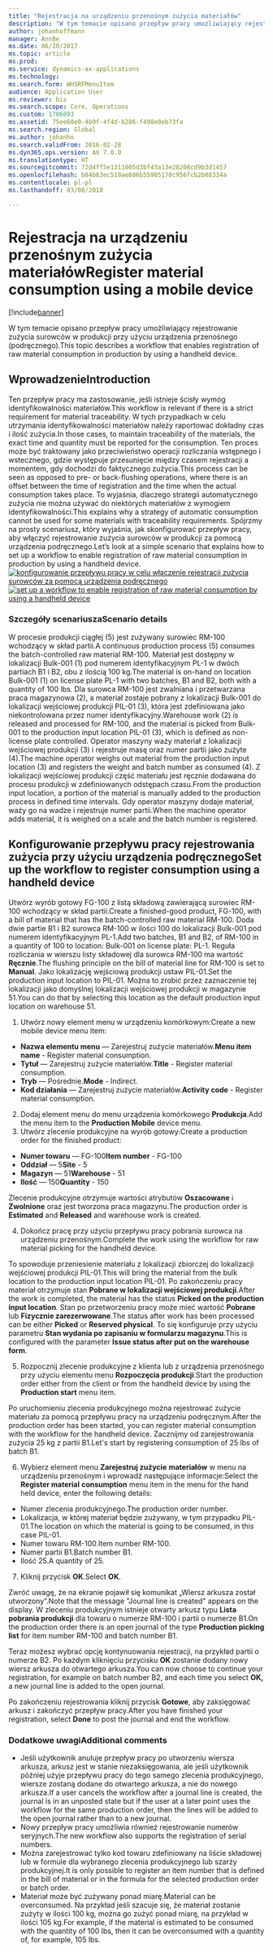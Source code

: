 ```yaml
---
title: "Rejestracja na urządzeniu przenośnym zużycia materiałów"
description: "W tym temacie opisano przepływ pracy umożliwiający rejestrowanie zużycia surowców w produkcji przy użyciu urządzenia przenośnego (podręcznego)."
author: johanhoffmann
manager: AnnBe
ms.date: 06/20/2017
ms.topic: article
ms.prod: 
ms.service: dynamics-ax-applications
ms.technology: 
ms.search.form: WHSRFMenuItem
audience: Application User
ms.reviewer: bis
ms.search.scope: Core, Operations
ms.custom: 1706093
ms.assetid: 75ee68e0-4b9f-4f4d-b286-f498e0eb73fa
ms.search.region: Global
ms.author: johanho
ms.search.validFrom: 2016-02-28
ms.dyn365.ops.version: AX 7.0.0
ms.translationtype: HT
ms.sourcegitcommit: 72d4ff5e1311005d3bf43a13e28208cd9b3d1457
ms.openlocfilehash: b84b63ec519ae686b55905170c956fcb2b08334a
ms.contentlocale: pl-pl
ms.lasthandoff: 03/08/2018

---
```


# <a name="register-material-consumption-using-a-mobile-device"></a><span data-ttu-id="bf11a-103">Rejestracja na urządzeniu przenośnym zużycia materiałów</span><span class="sxs-lookup"><span data-stu-id="bf11a-103">Register material consumption using a mobile device</span></span>

[!include[banner](../includes/banner.md)]

<span data-ttu-id="bf11a-104">W tym temacie opisano przepływ pracy umożliwiający rejestrowanie zużycia surowców w produkcji przy użyciu urządzenia przenośnego (podręcznego).</span><span class="sxs-lookup"><span data-stu-id="bf11a-104">This topic describes a workflow that enables registration of raw material consumption in production by using a handheld device.</span></span>

<a name="introduction"></a><span data-ttu-id="bf11a-105">Wprowadzenie</span><span class="sxs-lookup"><span data-stu-id="bf11a-105">Introduction</span></span>
------------

<span data-ttu-id="bf11a-106">Ten przepływ pracy ma zastosowanie, jeśli istnieje ścisły wymóg identyfikowalności materiałów.</span><span class="sxs-lookup"><span data-stu-id="bf11a-106">This workflow is relevant if there is a strict requirement for material traceability.</span></span> <span data-ttu-id="bf11a-107">W tych przypadkach w celu utrzymania identyfikowalności materiałów należy raportować dokładny czas i ilość zużycia.</span><span class="sxs-lookup"><span data-stu-id="bf11a-107">In those cases, to maintain traceability of the materials, the exact time and quantity must be reported for the consumption.</span></span> <span data-ttu-id="bf11a-108">Ten proces może być traktowany jako przeciwieństwo operacji rozliczania wstępnego i wstecznego, gdzie występuje przesunięcie między czasem rejestracji a momentem, gdy dochodzi do faktycznego zużycia.</span><span class="sxs-lookup"><span data-stu-id="bf11a-108">This process can be seen as opposed to pre- or back-flushing operations, where there is an offset between the time of registration and the time when the actual consumption takes place.</span></span> <span data-ttu-id="bf11a-109">To wyjaśnia, dlaczego strategii automatycznego zużycia nie można używać do niektórych materiałów z wymogiem identyfikowalności.</span><span class="sxs-lookup"><span data-stu-id="bf11a-109">This explains why a strategy of automatic consumption cannot be used for some materials with traceability requirements.</span></span> <span data-ttu-id="bf11a-110">Spójrzmy na prosty scenariusz, który wyjaśnia, jak skonfigurować przepływ pracy, aby włączyć rejestrowanie zużycia surowców w produkcji za pomocą urządzenia podręcznego.</span><span class="sxs-lookup"><span data-stu-id="bf11a-110">Let’s look at a simple scenario that explains how to set up a workflow to enable registration of raw material consumption in production by using a handheld device.</span></span> <span data-ttu-id="bf11a-111">[![konfigurowanie przepływu pracy w celu włączenie rejestracji zużycia surowców za pomocą urządzenia podręcznego](./media/scenario3.png)](./media/scenario3.png)</span><span class="sxs-lookup"><span data-stu-id="bf11a-111">[![set up a workflow to enable registration of raw material consumption by using a handheld device](./media/scenario3.png)](./media/scenario3.png)</span></span>

### <a name="scenario-details"></a><span data-ttu-id="bf11a-112">Szczegóły scenariusza</span><span class="sxs-lookup"><span data-stu-id="bf11a-112">Scenario details</span></span>

<span data-ttu-id="bf11a-113">W procesie produkcji ciągłej (5) jest zużywany surowiec RM-100 wchodzący w skład partii.</span><span class="sxs-lookup"><span data-stu-id="bf11a-113">A continuous production process (5) consumes the batch-controlled raw material RM-100.</span></span> <span data-ttu-id="bf11a-114">Materiał jest dostępny w lokalizacji Bulk-001 (1) pod numerem identyfikacyjnym PL-1 w dwóch partiach B1 i B2, obu z ilością 100 kg.</span><span class="sxs-lookup"><span data-stu-id="bf11a-114">The material is on-hand on location Bulk-001 (1) on license plate PL-1 with two batches, B1 and B2, both with a quantity of 100 lbs.</span></span> <span data-ttu-id="bf11a-115">Dla surowca RM-100 jest zwalniana i przetwarzana praca magazynowa (2), a materiał zostaje pobrany z lokalizacji Bulk-001 do lokalizacji wejściowej produkcji PIL-01 (3), która jest zdefiniowana jako niekontrolowana przez numer identyfikacyjny.</span><span class="sxs-lookup"><span data-stu-id="bf11a-115">Warehouse work (2) is released and processed for RM-100, and the material is picked from Bulk-001 to the production input location PIL-01 (3), which is defined as non-license plate controlled.</span></span> <span data-ttu-id="bf11a-116">Operator maszyny waży materiał z lokalizacji wejściowej produkcji (3) i rejestruje masę oraz numer partii jako zużyte (4).</span><span class="sxs-lookup"><span data-stu-id="bf11a-116">The machine operator weighs out material from the production input location (3) and registers the weight and batch number as consumed (4).</span></span> <span data-ttu-id="bf11a-117">Z lokalizacji wejściowej produkcji część materiału jest ręcznie dodawana do procesu produkcji w zdefiniowanych odstępach czasu.</span><span class="sxs-lookup"><span data-stu-id="bf11a-117">From the production input location, a portion of the material is manually added to the production process in defined time intervals.</span></span> <span data-ttu-id="bf11a-118">Gdy operator maszyny dodaje materiał, waży go na wadze i rejestruje numer partii.</span><span class="sxs-lookup"><span data-stu-id="bf11a-118">When the machine operator adds material, it is weighed on a scale and the batch number is registered.</span></span>

## <a name="set-up-the-workflow-to-register-consumption-using-a-handheld-device"></a><span data-ttu-id="bf11a-119">Konfigurowanie przepływu pracy rejestrowania zużycia przy użyciu urządzenia podręcznego</span><span class="sxs-lookup"><span data-stu-id="bf11a-119">Set up the workflow to register consumption using a handheld device</span></span>
<span data-ttu-id="bf11a-120">Utwórz wyrób gotowy FG-100 z listą składową zawierającą surowiec RM-100 wchodzący w skład partii.</span><span class="sxs-lookup"><span data-stu-id="bf11a-120">Create a finished-good product, FG-100, with a bill of material that has the batch-controlled raw material RM-100.</span></span> <span data-ttu-id="bf11a-121">Doda dwie partie B1 i B2 surowca RM-100 w ilości 100 do lokalizacji Bulk-001 pod numerem identyfikacyjnym PL-1.</span><span class="sxs-lookup"><span data-stu-id="bf11a-121">Add two batches, B1 and B2, of RM-100 in a quantity of 100 to location: Bulk-001 on license plate: PL-1.</span></span> <span data-ttu-id="bf11a-122">Reguła rozliczania w wierszu listy składowej dla surowca RM-100 ma wartość **Ręcznie**.</span><span class="sxs-lookup"><span data-stu-id="bf11a-122">The flushing principle on the bill of material line for RM-100 is set to **Manual**.</span></span> <span data-ttu-id="bf11a-123">Jako lokalizację wejściową produkcji ustaw PIL-01.</span><span class="sxs-lookup"><span data-stu-id="bf11a-123">Set  the production input location to PIL-01.</span></span> <span data-ttu-id="bf11a-124">Można to zrobić przez zaznaczenie tej lokalizacji jako domyślnej lokalizacji wejściowej produkcji w magazynie 51.</span><span class="sxs-lookup"><span data-stu-id="bf11a-124">You can do that by selecting this location as the default production input location on warehouse 51.</span></span>

1.  <span data-ttu-id="bf11a-125">Utwórz nowy element menu w urządzeniu komórkowym:</span><span class="sxs-lookup"><span data-stu-id="bf11a-125">Create a new mobile device menu item:</span></span> 

-    <span data-ttu-id="bf11a-126">**Nazwa elementu menu** — Zarejestruj zużycie materiałów.</span><span class="sxs-lookup"><span data-stu-id="bf11a-126">**Menu item name** - Register material consumption.</span></span> 
-    <span data-ttu-id="bf11a-127">**Tytuł** — Zarejestruj zużycie materiałów.</span><span class="sxs-lookup"><span data-stu-id="bf11a-127">**Title** - Register material consumption.</span></span> 
-    <span data-ttu-id="bf11a-128">**Tryb** — Pośrednie.</span><span class="sxs-lookup"><span data-stu-id="bf11a-128">**Mode** - Indirect.</span></span> 
-    <span data-ttu-id="bf11a-129">**Kod działania** — Zarejestruj zużycie materiałów.</span><span class="sxs-lookup"><span data-stu-id="bf11a-129">**Activity code** - Register material consumption.</span></span>

2.  <span data-ttu-id="bf11a-130">Dodaj element menu do menu urządzenia komórkowego **Produkcja**.</span><span class="sxs-lookup"><span data-stu-id="bf11a-130">Add the menu item to the **Production Mobile** device menu.</span></span>
3.  <span data-ttu-id="bf11a-131">Utwórz zlecenie produkcyjne na wyrób gotowy:</span><span class="sxs-lookup"><span data-stu-id="bf11a-131">Create a production order for the finished product:</span></span> 

-    <span data-ttu-id="bf11a-132">**Numer towaru** — FG-100</span><span class="sxs-lookup"><span data-stu-id="bf11a-132">**Item number** - FG-100</span></span> 
-    <span data-ttu-id="bf11a-133">**Oddział** — 5</span><span class="sxs-lookup"><span data-stu-id="bf11a-133">**Site** - 5</span></span> 
-    <span data-ttu-id="bf11a-134">**Magazyn** — 51</span><span class="sxs-lookup"><span data-stu-id="bf11a-134">**Warehouse** - 51</span></span> 
-    <span data-ttu-id="bf11a-135">**Ilość** — 150</span><span class="sxs-lookup"><span data-stu-id="bf11a-135">**Quantity** - 150</span></span>

<span data-ttu-id="bf11a-136">Zlecenie produkcyjne otrzymuje wartości atrybutów **Oszacowane** i **Zwolnione** oraz jest tworzona praca magazynu.</span><span class="sxs-lookup"><span data-stu-id="bf11a-136">The production order is **Estimated** and **Released** and warehouse work is created.</span></span>

4.  <span data-ttu-id="bf11a-137">Dokończ pracę przy użyciu przepływu pracy pobrania surowca na urządzeniu przenośnym.</span><span class="sxs-lookup"><span data-stu-id="bf11a-137">Complete the work using the workflow for raw material picking for the handheld device.</span></span>

<span data-ttu-id="bf11a-138">To spowoduje przeniesienie materiału z lokalizacji zbiorczej do lokalizacji wejściowej produkcji PIL-01.</span><span class="sxs-lookup"><span data-stu-id="bf11a-138">This will bring the material from the bulk location to the production input location PIL-01.</span></span> <span data-ttu-id="bf11a-139">Po zakończeniu pracy materiał otrzymuje stan **Pobrane w lokalizacji wejściowej produkcji**.</span><span class="sxs-lookup"><span data-stu-id="bf11a-139">After the work is completed, the material has the status **Picked on the production input location**.</span></span> <span data-ttu-id="bf11a-140">Stan po przetworzeniu pracy może mieć wartość **Pobrane** lub **Fizycznie zarezerwowane**.</span><span class="sxs-lookup"><span data-stu-id="bf11a-140">The status after work has been processed can be either **Picked** or **Reserved physical**.</span></span> <span data-ttu-id="bf11a-141">To się konfiguruje przy użyciu parametru **Stan wydania po zapisaniu w formularzu magazynu**.</span><span class="sxs-lookup"><span data-stu-id="bf11a-141">This is configured with the parameter **Issue status after put on the warehouse form**.</span></span>

5.  <span data-ttu-id="bf11a-142">Rozpocznij zlecenie produkcyjne z klienta lub z urządzenia przenośnego przy użyciu elementu menu **Rozpoczęcia produkcji**.</span><span class="sxs-lookup"><span data-stu-id="bf11a-142">Start the production order either from the client or from the handheld device by using the **Production start** menu item.</span></span>

<span data-ttu-id="bf11a-143">Po uruchomieniu zlecenia produkcyjnego można rejestrować zużycie materiału za pomocą przepływu pracy na urządzeniu podręcznym.</span><span class="sxs-lookup"><span data-stu-id="bf11a-143">After the production order has been started, you can register material consumption with the workflow for the handheld device.</span></span> <span data-ttu-id="bf11a-144">Zacznijmy od zarejestrowania zużycia 25 kg z partii B1.</span><span class="sxs-lookup"><span data-stu-id="bf11a-144">Let's start by registering consumption of 25 lbs of batch B1.</span></span>

6.  <span data-ttu-id="bf11a-145">Wybierz element menu **Zarejestruj zużycie** **materiałów** w menu na urządzeniu przenośnym i wprowadź następujące informacje:</span><span class="sxs-lookup"><span data-stu-id="bf11a-145">Select the **Register material** **consumption** menu item in the menu for the hand held device, enter the following details:</span></span> 

-    <span data-ttu-id="bf11a-146">Numer zlecenia produkcyjnego.</span><span class="sxs-lookup"><span data-stu-id="bf11a-146">The production order number.</span></span> 
-    <span data-ttu-id="bf11a-147">Lokalizacja, w której materiał będzie zużywany, w tym przypadku PIL-01.</span><span class="sxs-lookup"><span data-stu-id="bf11a-147">The location on which the material is going to be consumed, in this case PIL-01.</span></span> 
-    <span data-ttu-id="bf11a-148">Numer towaru RM-100.</span><span class="sxs-lookup"><span data-stu-id="bf11a-148">Item number RM-100.</span></span> 
-    <span data-ttu-id="bf11a-149">Numer partii B1.</span><span class="sxs-lookup"><span data-stu-id="bf11a-149">Batch number B1.</span></span> 
-    <span data-ttu-id="bf11a-150">Ilość 25.</span><span class="sxs-lookup"><span data-stu-id="bf11a-150">A quantity of 25.</span></span>

7.  <span data-ttu-id="bf11a-151">Kliknij przycisk **OK**.</span><span class="sxs-lookup"><span data-stu-id="bf11a-151">Select **OK**.</span></span>

<span data-ttu-id="bf11a-152">Zwróć uwagę, że na ekranie pojawił się komunikat „Wiersz arkusza został utworzony”.</span><span class="sxs-lookup"><span data-stu-id="bf11a-152">Note that the message "Journal line is created" appears on the display.</span></span> <span data-ttu-id="bf11a-153">W zleceniu produkcyjnym istnieje otwarty arkusz typu **Lista pobrania produkcji** dla towaru o numerze RM-100 i partii o numerze B1.</span><span class="sxs-lookup"><span data-stu-id="bf11a-153">On the production order there is an open journal of the type **Production picking list** for item number RM-100 and batch number B1.</span></span> 

<span data-ttu-id="bf11a-154">Teraz możesz wybrać opcję kontynuowania rejestracji, na przykład partii o numerze B2. Po każdym kliknięciu przycisku **OK** zostanie dodany nowy wiersz arkusza do otwartego arkusza.</span><span class="sxs-lookup"><span data-stu-id="bf11a-154">You can now choose to continue your registration, for example on batch number B2, and each time you select **OK,** a new journal line is added to the open journal.</span></span> 

<span data-ttu-id="bf11a-155">Po zakończeniu rejestrowania kliknij przycisk **Gotowe**, aby zaksięgować arkusz i zakończyć przepływ pracy.</span><span class="sxs-lookup"><span data-stu-id="bf11a-155">After you have finished your registration, select **Done** to post the journal and end the workflow.</span></span>

### <a name="additional-comments"></a><span data-ttu-id="bf11a-156">Dodatkowe uwagi</span><span class="sxs-lookup"><span data-stu-id="bf11a-156">Additional comments</span></span> 

-   <span data-ttu-id="bf11a-157">Jeśli użytkownik anuluje przepływ pracy po utworzeniu wiersza arkusza, arkusz jest w stanie niezaksięgowania, ale jeśli użytkownik później użyje przepływu pracy do tego samego zlecenia produkcyjnego, wiersze zostaną dodane do otwartego arkusza, a nie do nowego arkusza.</span><span class="sxs-lookup"><span data-stu-id="bf11a-157">If a user cancels the workflow after a journal line is created, the journal is in an unposted state but if the user at a later point uses the workflow for the same production order, then the lines will be added to the open journal rather than to a new journal.</span></span>
-   <span data-ttu-id="bf11a-158">Nowy przepływ pracy umożliwia również rejestrowanie numerów seryjnych.</span><span class="sxs-lookup"><span data-stu-id="bf11a-158">The new workflow also supports the registration of serial numbers.</span></span>
-   <span data-ttu-id="bf11a-159">Można zarejestrować tylko kod towaru zdefiniowany na liście składowej lub w formule dla wybranego zlecenia produkcyjnego lub szarży produkcyjnej.</span><span class="sxs-lookup"><span data-stu-id="bf11a-159">It is only possible to register an item number that is defined in the bill of material or in the formula for the selected production order or batch order.</span></span>
-   <span data-ttu-id="bf11a-160">Materiał może być zużywany ponad miarę.</span><span class="sxs-lookup"><span data-stu-id="bf11a-160">Material can be overconsumed.</span></span> <span data-ttu-id="bf11a-161">Na przykład jeśli szacuje się, że materiał zostanie zużyty w ilości 100 kg, można go zużyć ponad miarę, na przykład w ilości 105 kg.</span><span class="sxs-lookup"><span data-stu-id="bf11a-161">For example, if the material is estimated to be consumed with the quantity of 100 lbs, then it can be overconsumed with a quantity of, for example, 105 lbs.</span></span>



